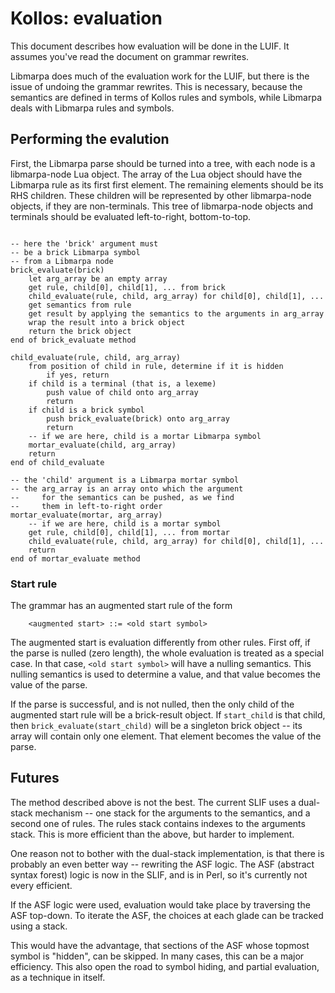 # Kollos: evaluation

This document describes how evaluation will be done
in the LUIF.
It assumes you've read the document on grammar
rewrites.

Libmarpa does much of the evaluation work for the
LUIF, but there is the issue of undoing the grammar
rewrites.
This is necessary, because the semantics are defined
in terms of Kollos rules and symbols,
while Libmarpa deals with Libmarpa rules
and symbols.

## Performing the evalution

First, the Libmarpa parse should be turned into a tree,
with each node is a libmarpa-node Lua object.
The array of the Lua object should have the Libmarpa rule as its first
first element.
The remaining elements should be its
RHS children.
These children will be represented by other libmarpa-node objects,
if they are non-terminals.
This tree of libmarpa-node objects and terminals
should be evaluated left-to-right,
bottom-to-top.

```

-- here the 'brick' argument must
-- be a brick Libmarpa symbol
-- from a Libmarpa node
brick_evaluate(brick)
    let arg_array be an empty array
    get rule, child[0], child[1], ... from brick
    child_evaluate(rule, child, arg_array) for child[0], child[1], ...
    get semantics from rule
    get result by applying the semantics to the arguments in arg_array
    wrap the result into a brick object
    return the brick object
end of brick_evaluate method

child_evaluate(rule, child, arg_array)
    from position of child in rule, determine if it is hidden
        if yes, return
    if child is a terminal (that is, a lexeme)
        push value of child onto arg_array
        return
    if child is a brick symbol
        push brick_evaluate(brick) onto arg_array
        return
    -- if we are here, child is a mortar Libmarpa symbol
    mortar_evaluate(child, arg_array)
    return
end of child_evaluate

-- the 'child' argument is a Libmarpa mortar symbol
-- the arg_array is an array onto which the argument
--     for the semantics can be pushed, as we find
--     them in left-to-right order
mortar_evaluate(mortar, arg_array)
    -- if we are here, child is a mortar symbol
    get rule, child[0], child[1], ... from mortar
    child_evaluate(rule, child, arg_array) for child[0], child[1], ...
    return
end of mortar_evaluate method

```

### Start rule

The grammar has an augmented start rule of the
form
```
    <augmented start> ::= <old start symbol>
```

The augmented start is evaluation differently from
other rules.
First off, if the parse is nulled (zero length),
the whole evaluation is treated as a special case.
In that case, `<old start symbol>` will have a nulling
semantics.
This nulling semantics is used to determine a value,
and that value becomes the value of the parse.

If the parse is successful,
and is not nulled,
then the only child of the augmented start rule
will be a brick-result object.
If `start_child` is that child,
then `brick_evaluate(start_child)`
will be a singleton brick object --
its array
will contain only one element.
That element becomes the value of the parse.

## Futures

The method described above is not the best.
The current SLIF uses a dual-stack mechanism -- one stack
for the arguments to the semantics, and a second one
of rules.
The rules stack contains indexes to the arguments stack.
This is more efficient than the above,
but harder to implement.

One reason not to bother with the dual-stack implementation,
is that there is probably an even better way --
rewriting the ASF logic.
The ASF (abstract syntax forest) logic is
now in the SLIF, and is in Perl,
so it's currently not every efficient.

If the ASF logic were used,
evaluation would take place
by traversing the ASF
top-down.
To iterate the ASF,
the choices at each glade can be tracked using
a stack.

This would have the advantage, that sections of the ASF
whose topmost symbol is "hidden", can be skipped.
In many cases, this can be a major efficiency.
This also open the road to
symbol hiding, and
partial evaluation, as a technique in itself.

<!---
vim: expandtab shiftwidth=4
-->
